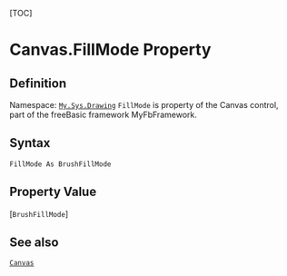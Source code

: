 [TOC]
# Canvas.FillMode Property

## Definition
Namespace: [`My.Sys.Drawing`](My.Sys.Drawing.md)
`FillMode` is property of the Canvas control, part of the freeBasic framework MyFbFramework.
## Syntax
```freeBasic
FillMode As BrushFillMode
```
## Property Value
[`BrushFillMode`]
## See also
[`Canvas`](Canvas.md)
